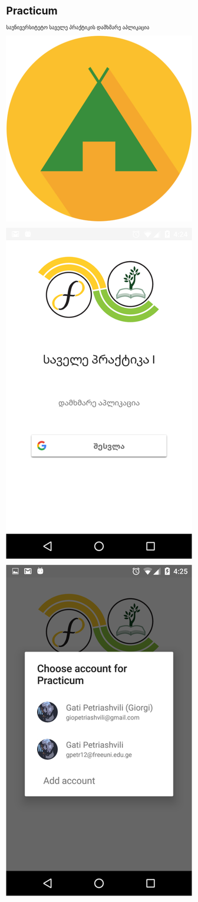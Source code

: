 # Practicum
საუნივერსიტეტო საველე პრაქტიკის დამხმარე აპლიკაცია

![Practicum][logo]

[logo]: https://github.com/gati3478/Practicum/blob/master/icons/ic_logo.png "Practicum Logo"

![Welcome][welcome]

[welcome]: https://github.com/gati3478/Practicum/blob/master/screenshots/screenshot_1.png "Welcome screenshot"

![Sign-in][signin]

[signin]: https://github.com/gati3478/Practicum/blob/master/screenshots/screenshot_2.png "Sign-in screenshot"
